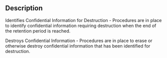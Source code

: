 ## Description

Identifies Confidential Information for Destruction - Procedures are in place to identify confidential information requiring destruction when the end of the retention period is reached.

Destroys Confidential Information - Procedures are in place to erase or otherwise destroy confidential information that has been identified for destruction.